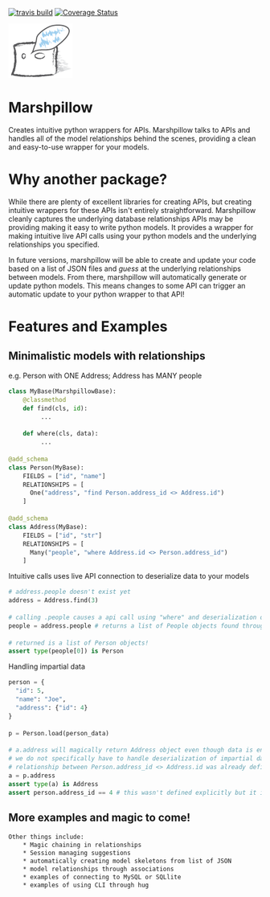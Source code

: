 [![travis build](https://img.shields.io/travis/jvrana/Marshpillow.svg)](https://travis-ci.org/jvrana/Marshpillow)
[![Coverage Status](https://coveralls.io/repos/github/jvrana/Marshpillow/badge.svg?branch=master)](https://coveralls.io/github/jvrana/Marshpillow?branch=master)


![pillow_talk_icon](images/pillowtalk_icon_medium.png?raw=true)
# Marshpillow

Creates intuitive python wrappers for APIs. Marshpillow talks to APIs and handles all of the model relationships behind the scenes, providing a clean and easy-to-use wrapper for your models.

# Why another package?

While there are plenty of excellent libraries for creating APIs, but creating intuitive wrappers for these APIs isn't entirely straightforward. Marshpillow cleanly captures the underlying database relationships APIs may be providing making it easy to write python models. It provides a wrapper for making intuitive live API calls using your python models and the underlying relationships you specified.

In future versions, marshpillow will be able to create and update your code based on a list of JSON files and *guess* at the underlying relationships between models. From there, marshpillow will automatically generate or update python models. This means changes to some API can trigger an automatic update to your python wrapper to that API!

# Features and Examples

## Minimalistic models with relationships

e.g. Person with ONE Address; Address has MANY people
```python
class MyBase(MarshpillowBase):
    @classmethod
    def find(cls, id):
         ...
         
    def where(cls, data):
         ...

@add_schema
class Person(MyBase):
    FIELDS = ["id", "name"]
    RELATIONSHIPS = [
      One("address", "find Person.address_id <> Address.id")
    ]
      
@add_schema
class Address(MyBase):
    FIELDS = ["id", "str"]
    RELATIONSHIPS = [
      Many("people", "where Address.id <> Person.address_id")
    ]
```

Intuitive calls uses live API connection to deserialize data to your models

```python
# address.people doesn't exist yet
address = Address.find(3)

# calling .people causes a api call using "where" and deserialization of data
people = address.people # returns a list of People objects found through "where"

# returned is a list of Person objects!
assert type(people[0]) is Person 
```


Handling impartial data

```python
person = {
  "id": 5,
  "name": "Joe",
  "address": {"id": 4}
}

p = Person.load(person_data)

# a.address will magically return Address object even though data is enveloped in a json.
# we do not specifically have to handle deserialization of impartial data since the
# relationship between Person.address_id <> Address.id was already defined.
a = p.address
assert type(a) is Address
assert person.address_id == 4 # this wasn't defined explicitly but it is inferred from "address": {"id": 4}
```

## More examples and magic to come!
    Other things include:
        * Magic chaining in relationships
        * Session managing suggestions
        * automatically creating model skeletons from list of JSON
        * model relationships through associations
        * examples of connecting to MySQL or SQLlite
        * examples of using CLI through hug
        
